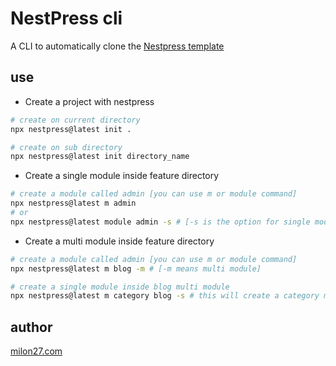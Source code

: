 # NestPress cli

A CLI to automatically clone the [Nestpress template](https://github.com/milon27/nestpress)

## use

- Create a project with nestpress

```bash
# create on current directory
npx nestpress@latest init .

# create on sub directory
npx nestpress@latest init directory_name
```

- Create a single module inside feature directory

```bash
# create a module called admin [you can use m or module command]
npx nestpress@latest m admin
# or
npx nestpress@latest module admin -s # [-s is the option for single module, you can omit it by default its single]
```

- Create a multi module inside feature directory

```bash
# create a module called admin [you can use m or module command]
npx nestpress@latest m blog -m # [-m means multi module]

# create a single module inside blog multi module
npx nestpress@latest m category blog -s # this will create a category module inside blog directory

```

## author

[milon27.com](milon27.com)
